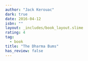 ```yaml
---
author: "Jack Kerouac"
dark: true
date: 2016-04-12
isbn: ""
layout: _includes/book_layout.slime
rating: 4
tag:
  - book
title: "The Dharma Bums"
has_review: false
---
```




